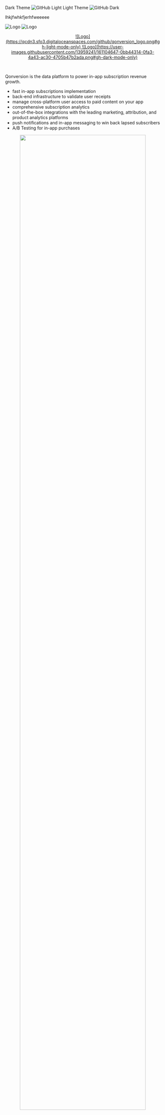 Dark Theme	![GitHub Light](https://qcdn3.sfo3.digitaloceanspaces.com/github/qonversion_logo.png#gh-dark-mode-only)
Light Theme	![GitHub Dark](https://user-images.githubusercontent.com/13959241/161104647-0bb44314-0fa3-4a43-ac30-4705b47b2ada.png#gh-light-mode-only)

lhkjfwhkfjerhfweeeee

![Logo](https://qcdn3.sfo3.digitaloceanspaces.com/github/qonversion_logo.png#gh-light-mode-only)
![Logo](https://user-images.githubusercontent.com/13959241/161104647-0bb44314-0fa3-4a43-ac30-4705b47b2ada.png#gh-dark-mode-only)

<p align="center">
 <a href="https://qonversion.io" target="_blank">
   ![Logo](https://qcdn3.sfo3.digitaloceanspaces.com/github/qonversion_logo.png#gh-light-mode-only)
   ![Logo](https://user-images.githubusercontent.com/13959241/161104647-0bb44314-0fa3-4a43-ac30-4705b47b2ada.png#gh-dark-mode-only)
 </a>
</p>
<br>

Qonversion is the data platform to power in-app subscription revenue growth. 

* fast in-app subscriptions implementation
* back-end infrastructure to validate user receipts
* manage cross-platform user access to paid content on your app
* comprehensive subscription analytics
* out-of-the-box integrations with the leading marketing, attribution, and product analytics platforms
* push notifications and in-app messaging to win back lapsed subscribers
* A/B Testing for in-app purchases

<p align="center">
     <a href="https://qonversion.io"><img width="90%" src="https://qcdn3.sfo3.digitaloceanspaces.com/github/qonversion_platform.png">
     </a>
</p>

[![Release](https://img.shields.io/github/release/qonversion/android-sdk.svg?style=flat)](https://github.com/qonversion/android-sdk/releases)
[![MIT License](http://img.shields.io/cocoapods/l/Qonversion.svg?style=flat)](https://qonversion.io)


## How It Works: Product Center

<p align="center">
     <a href="https://documentation.qonversion.io/docs/integrations-overview"><img width="90%" src="https://user-images.githubusercontent.com/13959241/161107203-8ef3ecee-86be-47a2-ac57-b21d3da19339.png">
     </a>
</p>

1. Application calls the purchase method of Qonversion SDK.
2. Qonversion SDK communicates with StoreKit or Google Billing Client to make a purchase.
3. If a purchase is successful, the SDK sends a request to Qonversion API for server-to-server purchase validation. Qonversion server receives accurate information on the in-app purchase status and user entitlements.
4. SDK returns control to the application with a processing state.

## Analytics

Monitor your in-app revenue metrics. Understand your customers and make better decisions with precise subscription revenue data.

<p align="center">
     <a href="https://documentation.qonversion.io/docs/analytics"><img width="90%" src="https://qonversion.io/img/screenshots/desktop/mobile_subscription_analytics.jpg">
     </a>
</p>

## Integrations

Send subscription data to your favorite platforms. Share your mobile and web subscription data using our powerful integrations.

<p align="center">
     <a href="https://documentation.qonversion.io/docs/integrations-overview"><img width="90%", src="https://qcdn3.sfo3.digitaloceanspaces.com/github/integrations.png">
     </a>
</p>

## Personalized push notifications & in-app messaging

Qonversion allows sending automated, personalized push notifications and in-app messages initiated by in-app purchase events. This feature is designed to increase your app's revenue and retention, provide cancellation insights, reduce subscriber churn, and improve your subscribers' user experience.


See more in the [documentation](https://documentation.qonversion.io/docs/automations)
![](https://qonversion.io/img/@2x/automation/in-app-constructor.gif)

## A/B Testing for in-app purchases

Boost conversion rates with paywalls and in-app purchases A/B testing. Find the best pricing and paywall variations. Be flexible to prove hypotheses without app releases.

<p align="center">
     <a href="https://documentation.qonversion.io/docs/subscription-ab-testing"><img width="90%" src="https://qcdn3.sfo3.digitaloceanspaces.com/github/ab_test.png">
     </a>
</p>

## Why Qonversion?

* **No headaches with Apple's StoreKit & Google Billing.** Qonversion provides simple methods to handle Apple StoreKit & Google Billing purchase flow.
* **Receipt validation.** Qonversion validates user receipts with Apple and Google to provide 100% accurate purchase information and subscription statuses. It also prevents unauthorized access to the premium features of your app.
* **Track and increase your revenue.** Qonversion provides detailed real-time revenue analytics including cohort analysis, trial conversion rates, country segmentation, and much more.
* **Integrations with the leading mobile platforms.** Qonversion allows sending data to platforms like AppsFlyer, Adjust, Branch, Tenjin, Facebook Ads, Amplitude, Mixpanel, and many others.
* **Change promoted in-app products.** Change promoted in-app products anytime without app releases.
* **Win back lapsed subscribers.** Qonversion allows sending highly targeted push notifications triggered by server-side subscription events. You can send special offers to users who just canceled a free trial or a subscription. Plus you can deliver in-app messages with a beautiful native design that you create in Qonversion.
* **A/B test** and identify winning in-app purchases, subscriptions or paywals.
* **Cross-device and cross-platform access management.** If you provide user authorization in your app, you can easily set Qonversion to provide premium access to authorized users across devices and operating systems.
* **SDK caches the data.** Qonversion SDK caches purchase data including in-app products and permissions, so the user experience is not affected even with the slow or interrupting network connection.
* **Webhooks.** You can easily send all of the data to your server with Qonversion webhooks.
* **Customer support.** You can always reach out to our customer support and get the help required.

Convinced? Let's go!

## Getting Started

1. [Create a project and register your app](https://documentation.qonversion.io/docs/quickstart#1-create-a-project-and-register-your-app)
2. [Configure entitlements](https://documentation.qonversion.io/docs/quickstart#2-configure-products--permissions-entitlements)
3. [Install the SDK](https://documentation.qonversion.io/docs/android-sdk)
4. [Use all SDK features in a few lines](https://documentation.qonversion.io/docs/using-the-sdks)

## Documentation

Check the [documentation](https://docs.qonversion.io) to learn details on implementing and using Qonversion SDKs.

#### Help us improve the documentation

Whether you’re a core user or trying it out for the first time, you can make a valuable contribution to Qonversion by improving the documentation. Help us by:

* sending us feedback about something you thought was confusing or simply missing
* sending us a pull request via GitHub
* suggesting better wording or ways of explaining certain topics in the [Qonversion documentation](http://documentation.qonversion.io). Use `SUGGEST EDITS` button in the top right corner.

## Contributing

Contributions are what make the open source community such an amazing place to learn, inspire, and create. Any contributions you make are **greatly appreciated**.

1. Fork the Project
2. Create your Feature Branch (`git checkout -b feature/SuperFeature`)
3. Commit your Changes. Use small commits with separate logic. (`git commit -m 'Add some super feature'`)
4. Push to the Branch (`git push origin feature/SuperFeature`)
5. Open a Pull Request


## Have a question?

Contact us via [issues on GitHub](https://github.com/qonversion/android-sdk/issues) or [ask a question](https://documentation.qonversion.io/discuss-new) on the site.

## License

Qonversion SDK is available under the MIT license.
